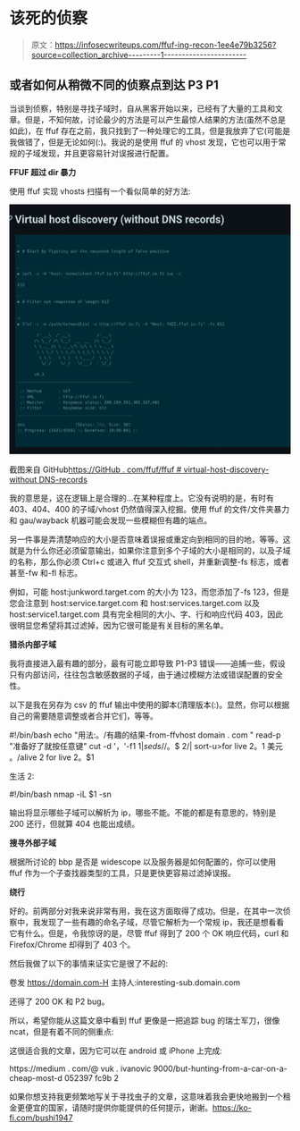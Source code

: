 # 该死的侦察

> 原文：<https://infosecwriteups.com/ffuf-ing-recon-1ee4e79b3256?source=collection_archive---------1----------------------->

## 或者如何从稍微不同的侦察点到达 P3 P1

当谈到侦察，特别是寻找子域时，自从黑客开始以来，已经有了大量的工具和文章。但是，不知何故，讨论最少的方法是可以产生最惊人结果的方法(虽然不总是如此)，在 ffuf 存在之前，我只找到了一种处理它的工具，但是我放弃了它(可能是我做错了，但是无论如何(:)。我说的是使用 ffuf 的 vhost 发现，它也可以用于常规的子域发现，并且更容易针对误报进行配置。

**FFUF 超过 dir 暴力**

使用 ffuf 实现 vhosts 扫描有一个看似简单的好方法:

![](img/731e3d666db91429dedb414c2cb03664.png)

截图来自 GitHub[https://GitHub . com/ffuf/ffuf # virtual-host-discovery-without DNS-records](https://github.com/ffuf/ffuf#virtual-host-discovery-without-dns-records)

我的意思是，这在逻辑上是合理的…在某种程度上。它没有说明的是，有时有 403、404、400 的子域/vhost 仍然值得深入挖掘。使用 ffuf 的文件/文件夹暴力和 gau/wayback 机器可能会发现一些模糊但有趣的端点。

另一件事是弄清楚响应的大小是否意味着误报或重定向到相同的目的地，等等。这就是为什么你还必须留意输出，如果你注意到多个子域的大小是相同的，以及子域的名称，那么你必须 Ctrl+c 或进入 ffuf 交互式 shell，并重新调整-fs 标志，或者甚至-fw 和-fl 标志。

例如，可能 host:junkword.target.com 的大小为 123，而您添加了-fs 123，但是您会注意到 host:service.target.com 和 host:services.target.com 以及 host:service1.target.com 具有完全相同的大小、字、行和响应代码 403，因此很明显您希望将其过滤掉，因为它很可能是有关目标的黑名单。

**猎杀内部子域**

我将直接进入最有趣的部分，最有可能立即导致 P1-P3 错误——追捕一些，假设只有内部访问，往往包含敏感数据的子域，由于通过模糊方法或错误配置的安全性。

以下是我在另存为 csv 的 ffuf 输出中使用的脚本(清理版本(:)。显然，你可以根据自己的需要随意调整或者合并它们，等等。

#!/bin/bash
echo "用法:。/有趣的结果-from-ffvhost domain . com "
read-p "准备好了就按任意键"
cut -d '，'-f1 $1 | sed s/$/。$ 2/| sort-u>for live 2。1 美元
。/alive 2 for live 2。$1

生活 2:

#!/bin/bash
nmap -iL $1 -sn

输出将显示哪些子域可以解析为 ip，哪些不能。不能的都是有意思的，特别是 200 还行，但就算 404 也能出成绩。

**搜寻外部子域**

根据所讨论的 bbp 是否是 widescope 以及服务器是如何配置的，你可以使用 ffuf 作为一个子查找器类型的工具，只是更快更容易过滤掉误报。

**绕行**

好的。前两部分对我来说非常有用，我在这方面取得了成功。但是，在其中一次侦察中，我发现了一些有趣的命名子域，尽管它解析为一个常规 ip，我还是想看看它有什么。但是，令我惊讶的是，尽管 ffuf 得到了 200 个 OK 响应代码，curl 和 Firefox/Chrome 却得到了 403 个。

然后我做了以下的事情来证实它是很了不起的:

卷发 https://domain.com-H 主持人:interesting-sub.domain.com

还得了 200 OK 和 P2 bug。

所以，希望你能从这篇文章中看到 ffuf 更像是一把追踪 bug 的瑞士军刀，很像 ncat，但是有着不同的侧重点:

这很适合我的文章，因为它可以在 android 或 iPhone 上完成:

https://medium . com/@ vuk . ivanovic 9000/but-hunting-from-a-car-on-a-cheap-most-d 052397 fc9b 2

如果你想支持我更频繁地写关于寻找虫子的文章，这意味着我会更快地搬到一个租金更便宜的国家，请随时提供你能提供的任何提示，谢谢。https://ko-fi.com/bushi1947